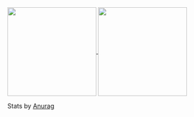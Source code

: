 <a href="https://github.com/anuraghazra/github-readme-stats">
  <img height=200 align="center" src="https://github-readme-stats.vercel.app/api?username=garethbrickman&show_icons=true&theme=transparent" /> 
</a>
<a href="https://github.com/anuraghazra/github-readme-stats">
  <img height=200 align="center" src="https://github-readme-stats.vercel.app/api/top-langs/?username=garethbrickman&hide=css,html,scss&layout=compact&size_weight=0.5&count_weight=0.5&theme=transparent" />
</a>

Stats by [Anurag](https://github.com/anuraghazra/github-readme-stats)
